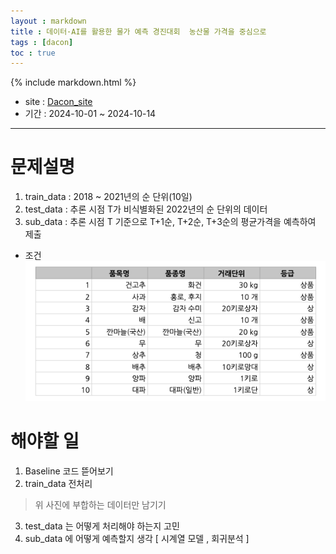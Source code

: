 ```yaml
---
layout : markdown
title : 데이터·AI를 활용한 물가 예측 경진대회  농산물 가격을 중심으로
tags : [dacon]
toc : true
---
```

{% include markdown.html %}

- site : [Dacon_site](https://www.dacon.io/competitions/official/236381/overview/description)
- 기간 : 2024-10-01 ~ 2024-10-14

---

# 문제설명

1. train_data : 2018 ~ 2021년의 순 단위(10일)
2. test_data : 추론 시점 T가 비식별화된 2022년의 순 단위의 데이터
3. sub_data : 추론 시점 T 기준으로 T+1순, T+2순, T+3순의 평균가격을 예측하여 제출

- 조건  
![image](/assets/images/dacon/Dacon_002.png)

# 해야할 일

1. Baseline 코드 뜯어보기
2. train_data 전처리
> 위 사진에 부합하는 데이터만 남기기
3. test_data 는 어떻게 처리해야 하는지 고민
4. sub_data 에 어떻게 예측할지 생각 [ 시계열 모델 , 회귀분석 ]
